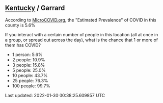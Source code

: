 
## [Kentucky](/united-states/kentucky) / Garrard

According to [MicroCOVID.org](http://microcovid.org),
the "Estimated Prevalence" of COVID in this county is 5.6%

If you interact with a certain number of people in this location
(all at once in a group, or spread out across the day), what is the chance that
1 or more of them has COVID?

- 1 person: 5.6%
- 2 people: 10.9%
- 3 people: 15.8%
- 5 people: 25.0%
- 10 people: 43.7%
- 25 people: 76.3%
- 100 people: 99.7%

Last updated: 2022-01-30 00:38:25.609857 UTC
